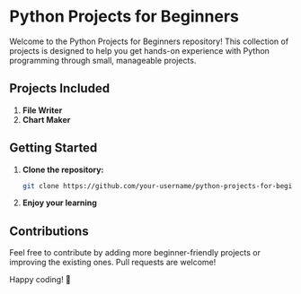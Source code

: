 # Python Projects for Beginners

Welcome to the Python Projects for Beginners repository! This collection of projects is designed to help you get hands-on experience with Python programming through small, manageable projects.

## Projects Included
1. **File Writer**
2. **Chart Maker**

## Getting Started
1. **Clone the repository:**
    ```bash
    git clone https://github.com/your-username/python-projects-for-beginners.git
    ```
3. **Enjoy your learning**

## Contributions
Feel free to contribute by adding more beginner-friendly projects or improving the existing ones. Pull requests are welcome!

Happy coding! 🚀
